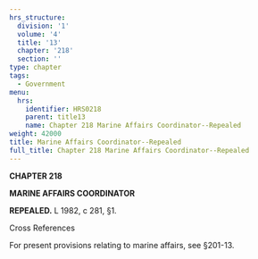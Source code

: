 ```yaml
---
hrs_structure:
  division: '1'
  volume: '4'
  title: '13'
  chapter: '218'
  section: ''
type: chapter
tags:
  - Government
menu:
  hrs:
    identifier: HRS0218
    parent: title13
    name: Chapter 218 Marine Affairs Coordinator--Repealed
weight: 42000
title: Marine Affairs Coordinator--Repealed
full_title: Chapter 218 Marine Affairs Coordinator--Repealed
---
```

**CHAPTER 218**

**MARINE AFFAIRS COORDINATOR**

**REPEALED.** L 1982, c 281, §1.

Cross References

For present provisions relating to marine affairs, see §201-13.